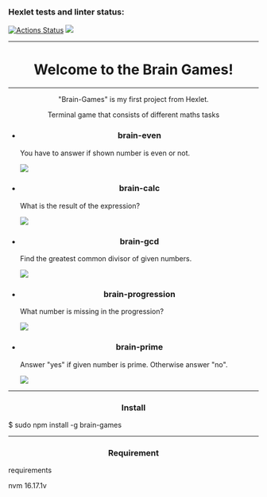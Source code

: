 ### Hexlet tests and linter status:

[![Actions Status](https://github.com/LucyMiMi/fullstack-javascript-project-44/workflows/hexlet-check/badge.svg)](https://github.com/LucyMiMi/fullstack-javascript-project-44/actions)
<a href="https://codeclimate.com/github/LucyMiMi/fullstack-javascript-project-44/maintainability"><img src="https://api.codeclimate.com/v1/badges/2e4cc5f3d3f53a7b16ce/maintainability" /></a>


                
<hr border: none;
    background-color: #0C212B;
    height: 1px;
>
<h1 align="center">Welcome to the Brain Games!</h1>
<hr border: none;
    background-color: #0C212B;
    height: 1px;
>
<p align="center">"Brain-Games" is my first project from Hexlet.</p>
<p align="center">Terminal game that consists of different maths tasks</p>
<ul>
    <li><h3 align="center">brain-even</h3>
        <p>You have to answer if shown number is even or not.</p>
        <a href="https://asciinema.org/a/mUh5bEuCsmHEKXKu9igxZTZ74" target="_blank"><img src="https://asciinema.org/a/mUh5bEuCsmHEKXKu9igxZTZ74.svg" /></a>
    </li>
    <li><h3 align="center">brain-calc</h3>
        <p>What is the result of the expression?</p>
        <a href="https://asciinema.org/a/u1PeSXLD4B3S7RkHQuB82naIo" target="_blank"><img src="https://asciinema.org/a/u1PeSXLD4B3S7RkHQuB82naIo.svg" /></a>
    </li>
    <li><h3 align="center">brain-gcd</h3>
        <p>Find the greatest common divisor of given numbers.</p>
        <a href="https://asciinema.org/a/rS6nSR9fJIBJtsKNZxqneeJ8U" target="_blank"><img src="https://asciinema.org/a/rS6nSR9fJIBJtsKNZxqneeJ8U.svg" /></a>
    </li>
    <li><h3 align="center">brain-progression</h3>
        <p>What number is missing in the progression?</p>
        <a href="https://asciinema.org/a/jMsNvn3PXDk1AvwBkLENdUvCF" target="_blank"><img src="https://asciinema.org/a/jMsNvn3PXDk1AvwBkLENdUvCF.svg" /></a>
    </li>
    <li><h3 align="center">brain-prime</h3>
        <p>Answer "yes" if given number is prime. Otherwise answer "no".</p>
        <a href="https://asciinema.org/a/0JuJYxHxgCGAd7UviigVvdHMQ" target="_blank"><img src="https://asciinema.org/a/0JuJYxHxgCGAd7UviigVvdHMQ.svg" /></a>
    </li>
</ul>
<hr border: none;
    background-color: #0C212B;
    height: 1px;
>
<h3 align="center">Install</h3>
<p>$ sudo npm install -g brain-games</p>
<hr border: none;
    background-color: #0C212B;
    height: 1px;
>
<h3 align="center">Requirement</h3>requirements
<p>nvm 16.17.1v</p>
